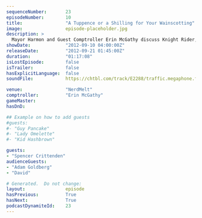 ```yaml
---
sequenceNumber:       23
episodeNumber:        10
title:                "A Tuppence or a Shilling for Your Wainscotting"
image:                episode-placeholder.jpg
description: >
  Mayor Harmon and Guest Comptroller Erin McGathy discuss Knight Rider, Alf and anxiety, then play a quick round of Dungeons and Dragons before getting into a huge fight about movies and breaking up.
showDate:             "2012-09-10 04:00:00Z"
releaseDate:          "2012-09-21 01:45:00Z"
duration:             "01:17:08"
isLostEpisode:        false
isTrailer:            false
hasExplicitLanguage:  false
soundFile:            https://chtbl.com/track/E2288/traffic.megaphone.fm/STA4509016283.mp3?updated=1555697297

venue:                "NerdMelt"
comptroller:          "Erin McGathy"
gameMaster:           
hasDnD:               

## Example on how to add guests
#guests:
#- "Guy Pancake"
#- "Lady Omelette"
#- "Kid Hashbrown"

guests:
- "Spencer Crittenden"
audienceGuests:
- "Adam Goldberg"
- "David"

# Generated.  Do not change:
layout:               episode
hasPrevious:          True
hasNext:              True
podcastDynamiteId:    23
---
```


